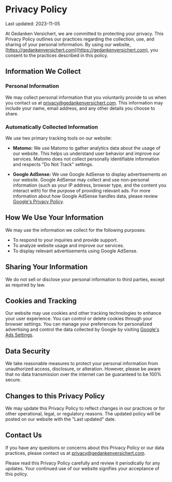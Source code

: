 # Privacy Policy

Last updated: 2023-11-05

At Gedanken Versichert, we are committed to protecting your privacy. This Privacy Policy outlines our practices regarding the collection, use, and sharing of your personal information. By using our website, [https://gedankenversichert.com](https://gedankenversichert.com), you consent to the practices described in this policy.

## Information We Collect

### Personal Information

We may collect personal information that you voluntarily provide to us when you contact us at [privacy@gedankenversichert.com](mailto:privacy@gedankenversichert.com). This information may include your name, email address, and any other details you choose to share.

### Automatically Collected Information

We use two primary tracking tools on our website:

- **Matomo:** We use Matomo to gather analytics data about the usage of our website. This helps us understand user behavior and improve our services. Matomo does not collect personally identifiable information and respects "Do Not Track" settings.

- **Google AdSense:** We use Google AdSense to display advertisements on our website. Google AdSense may collect and use non-personal information (such as your IP address, browser type, and the content you interact with) for the purpose of providing relevant ads. For more information about how Google AdSense handles data, please review [Google's Privacy Policy](https://policies.google.com/privacy).

## How We Use Your Information

We may use the information we collect for the following purposes:

- To respond to your inquiries and provide support.
- To analyze website usage and improve our services.
- To display relevant advertisements using Google AdSense.

## Sharing Your Information

We do not sell or disclose your personal information to third parties, except as required by law.

## Cookies and Tracking

Our website may use cookies and other tracking technologies to enhance your user experience. You can control or delete cookies through your browser settings. You can manage your preferences for personalized advertising and control the data collected by Google by visiting [Google's Ads Settings](https://adssettings.google.com/).

## Data Security

We take reasonable measures to protect your personal information from unauthorized access, disclosure, or alteration. However, please be aware that no data transmission over the internet can be guaranteed to be 100% secure.

## Changes to this Privacy Policy

We may update this Privacy Policy to reflect changes in our practices or for other operational, legal, or regulatory reasons. The updated policy will be posted on our website with the "Last updated" date.

## Contact Us

If you have any questions or concerns about this Privacy Policy or our data practices, please contact us at [privacy@gedankenversichert.com](mailto:privacy@gedankenversichert.com).

Please read this Privacy Policy carefully and review it periodically for any updates. Your continued use of our website signifies your acceptance of this policy.
